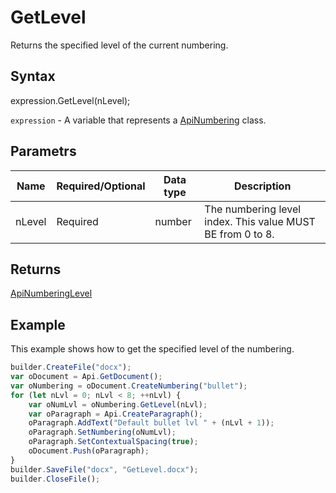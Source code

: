 # GetLevel

Returns the specified level of the current numbering.

## Syntax

expression.GetLevel(nLevel);

`expression` - A variable that represents a [ApiNumbering](../ApiNumbering.md) class.

## Parametrs

| **Name** | **Required/Optional** | **Data type** | **Description** |
| ------------- | ------------- | ------------- | ------------- |
| nLevel | Required | number | The numbering level index. This value MUST BE from 0 to 8. |

## Returns

[ApiNumberingLevel](../../ApiNumberingLevel/ApiNumberingLevel.md)

## Example

This example shows how to get the specified level of the numbering.

```javascript
builder.CreateFile("docx");
var oDocument = Api.GetDocument();
var oNumbering = oDocument.CreateNumbering("bullet");
for (let nLvl = 0; nLvl < 8; ++nLvl) {
	var oNumLvl = oNumbering.GetLevel(nLvl);
	var oParagraph = Api.CreateParagraph();
	oParagraph.AddText("Default bullet lvl " + (nLvl + 1));
	oParagraph.SetNumbering(oNumLvl);
	oParagraph.SetContextualSpacing(true);
	oDocument.Push(oParagraph);
}
builder.SaveFile("docx", "GetLevel.docx");
builder.CloseFile();
```